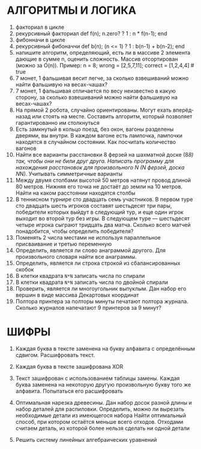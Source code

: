 # АЛГОРИТМЫ И ЛОГИКА

1. факториал в цикле
1. рекурсивный факториал def f(n); n.zero? ? 1 : n * f(n-1); end
1. фибонначи в цикле
1. рекурсивный фибоначчи def b(n); (n <= 1) ? 1 : b(n-1) + b(n-2); end
1. напишите алгоритм, определяющий, есть ли в массиве 2 элемента дающие в сумме n, оценить сложность. Массив отсортирован (можно за O(n)). Пример: n = 8; wrong = [2,5,7,11]; correct = [1,2,4,4] # true
1. 7 монет, 1 фальшивая весит легче, за сколько взвешиваний можно найти фальшивую на весах-чашах?
1. 7 монет, 1 фальшивая отличается по весу неизвестно в какую сторону, за сколько взвешиваний можно найти фальшивую на весах-чашах?
1. На прямой 2 робота, случайно ориентированы. Могут ехать вперёд-назад или стоять на месте. Составить алгоритм, который позволяет гарантированно им столкнуться
1. Есть замкнутый в кольцо поезд, без окон, вагоны разделены дверями, вы внутри. В каждом вагоне есть лампочка, лампочки находятся в случайном состоянии. Как посчитать количество вагонов
1. Найти все варианты расстановки 8 ферзей на шахматной доске (8*8) так, чтобы они не били друг друга. Написать программу для нахождения расстановок для произвольного N (N ферзей, доска N*N). Учитывать симметричные варианты
1. Между двумя столбами высотой 50 метров натянут провод длиной 80 метров. Нижняя его точка не достаёт до земли на 10 метров. Найти на каком расстоянии находятся столбы
1. В теннисном турнире сто двадцать семь участников. В первом туре сто двадцать шесть игроков составят шестьдесят три пары, победители которых выйдут в следующий тур, и еще один игрок выходит во второй тур без игры. В следующем туре — шестьдесят четыре игрока сыграют тридцать два матча. Сколько всего матчей понадобится, чтобы определить победителя?
1. Поменять 2 числа местами не используя параллельное присваивание и третью переменную
1. Определить, является ли слово анаграммой другого. Для произвольного словаря найти все анаграммы.
1. Определить, является ли строка строкой из сбалансированных скобок
1. В клетки квадрата `N*N` записать числа по спирали
1. В клетки квадрата `N*N` записать числа по двойной спирали
1. Проверить, является ли многоугольник выпуклым. Дан набор его вершин в виде массива Декартовых координат
1. Полтора принтера за полторы минуты печатают полтора журнала. Сколько журналов напечатают 9 принтеров за 9 минут?


# ШИФРЫ

1. Каждая буква в тексте заменена на букву алфавита с определённым сдвигом. Расшифровать текст.
1. Каждая буква в тексте зашифрована XOR
1. Текст зашифрован с использованием таблицы замены.
  Каждая буква заменена на некоторую другую произвольную букву того же алфавита.
  Попытаться его расшифровать

1. Оптимальная нарезка древесины. Дан набор досок разной длины и набор деталей для распиловки.
  Определить, можно ли вырезать необходимые детали из имеющегося набора
  Найти оптимальный способ, при котором остаётся меньше всего отходов.
  Отходами считаем деталь, из которой более нельзя сделать ни одной детали

1. Решить систему линейных алгебраических уравнений